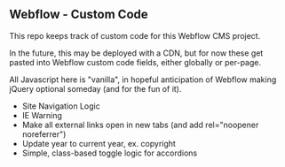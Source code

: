 ## Webflow - Custom Code

This repo keeps track of custom code for this Webflow CMS project.

In the future, this may be deployed with a CDN, but for now these get pasted into Webflow custom code fields, either globally or per-page.

All Javascript here is "vanilla", in hopeful anticipation of Webflow making jQuery optional someday (and for the fun of it).

- Site Navigation Logic
- IE Warning
- Make all external links open in new tabs (and add rel="noopener noreferrer")
- Update year to current year, ex. copyright
- Simple, class-based toggle logic for accordions